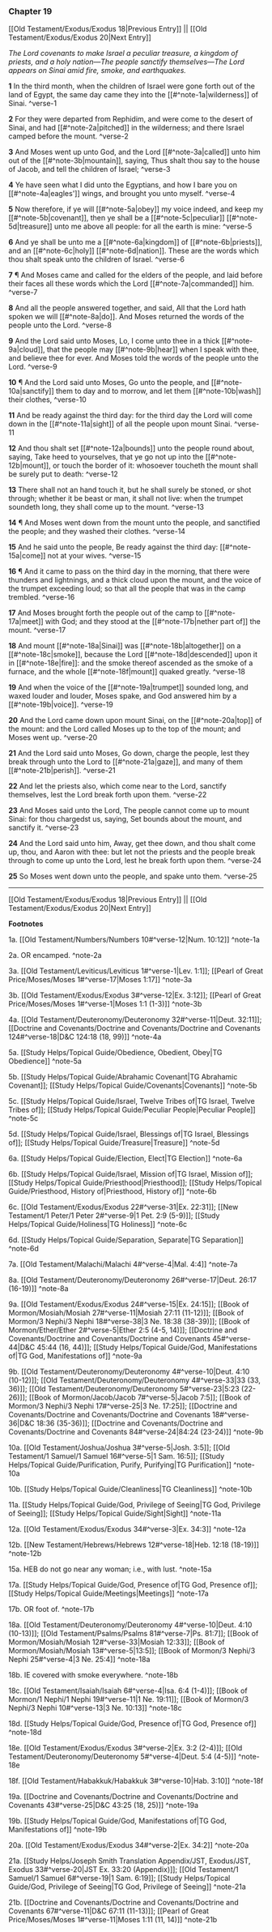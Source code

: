 ### Chapter 19

[[Old Testament/Exodus/Exodus 18|Previous Entry]]  ||  [[Old Testament/Exodus/Exodus 20|Next Entry]]

*The Lord covenants to make Israel a peculiar treasure, a kingdom of priests, and a holy nation—The people sanctify themselves—The Lord appears on Sinai amid fire, smoke, and earthquakes.*

**1**  In the third month, when the children of Israel were gone forth out of the land of Egypt, the same day came they into the [[#^note-1a|wilderness]] of Sinai. ^verse-1

**2**  For they were departed from Rephidim, and were come to the desert of Sinai, and had [[#^note-2a|pitched]] in the wilderness; and there Israel camped before the mount. ^verse-2

**3**  And Moses went up unto God, and the Lord [[#^note-3a|called]] unto him out of the [[#^note-3b|mountain]], saying, Thus shalt thou say to the house of Jacob, and tell the children of Israel; ^verse-3

**4**  Ye have seen what I did unto the Egyptians, and how I bare you on [[#^note-4a|eagles']] wings, and brought you unto myself. ^verse-4

**5**  Now therefore, if ye will [[#^note-5a|obey]] my voice indeed, and keep my [[#^note-5b|covenant]], then ye shall be a [[#^note-5c|peculiar]] [[#^note-5d|treasure]] unto me above all people: for all the earth is mine: ^verse-5

**6**  And ye shall be unto me a [[#^note-6a|kingdom]] of [[#^note-6b|priests]], and an [[#^note-6c|holy]] [[#^note-6d|nation]]. These are the words which thou shalt speak unto the children of Israel. ^verse-6

**7**  ¶ And Moses came and called for the elders of the people, and laid before their faces all these words which the Lord [[#^note-7a|commanded]] him. ^verse-7

**8**  And all the people answered together, and said, All that the Lord hath spoken we will [[#^note-8a|do]]. And Moses returned the words of the people unto the Lord. ^verse-8

**9**  And the Lord said unto Moses, Lo, I come unto thee in a thick [[#^note-9a|cloud]], that the people may [[#^note-9b|hear]] when I speak with thee, and believe thee for ever. And Moses told the words of the people unto the Lord. ^verse-9

**10**  ¶ And the Lord said unto Moses, Go unto the people, and [[#^note-10a|sanctify]] them to day and to morrow, and let them [[#^note-10b|wash]] their clothes, ^verse-10

**11**  And be ready against the third day: for the third day the Lord will come down in the [[#^note-11a|sight]] of all the people upon mount Sinai. ^verse-11

**12**  And thou shalt set [[#^note-12a|bounds]] unto the people round about, saying, Take heed to yourselves, that ye go not up into the [[#^note-12b|mount]], or touch the border of it: whosoever toucheth the mount shall be surely put to death: ^verse-12

**13**  There shall not an hand touch it, but he shall surely be stoned, or shot through; whether it be beast or man, it shall not live: when the trumpet soundeth long, they shall come up to the mount. ^verse-13

**14**  ¶ And Moses went down from the mount unto the people, and sanctified the people; and they washed their clothes. ^verse-14

**15**  And he said unto the people, Be ready against the third day: [[#^note-15a|come]] not at your wives. ^verse-15

**16**  ¶ And it came to pass on the third day in the morning, that there were thunders and lightnings, and a thick cloud upon the mount, and the voice of the trumpet exceeding loud; so that all the people that was in the camp trembled. ^verse-16

**17**  And Moses brought forth the people out of the camp to [[#^note-17a|meet]] with God; and they stood at the [[#^note-17b|nether part of]] the mount. ^verse-17

**18**  And mount [[#^note-18a|Sinai]] was [[#^note-18b|altogether]] on a [[#^note-18c|smoke]], because the Lord [[#^note-18d|descended]] upon it in [[#^note-18e|fire]]: and the smoke thereof ascended as the smoke of a furnace, and the whole [[#^note-18f|mount]] quaked greatly. ^verse-18

**19**  And when the voice of the [[#^note-19a|trumpet]] sounded long, and waxed louder and louder, Moses spake, and God answered him by a [[#^note-19b|voice]]. ^verse-19

**20**  And the Lord came down upon mount Sinai, on the [[#^note-20a|top]] of the mount: and the Lord called Moses up to the top of the mount; and Moses went up. ^verse-20

**21**  And the Lord said unto Moses, Go down, charge the people, lest they break through unto the Lord to [[#^note-21a|gaze]], and many of them [[#^note-21b|perish]]. ^verse-21

**22**  And let the priests also, which come near to the Lord, sanctify themselves, lest the Lord break forth upon them. ^verse-22

**23**  And Moses said unto the Lord, The people cannot come up to mount Sinai: for thou chargedst us, saying, Set bounds about the mount, and sanctify it. ^verse-23

**24**  And the Lord said unto him, Away, get thee down, and thou shalt come up, thou, and Aaron with thee: but let not the priests and the people break through to come up unto the Lord, lest he break forth upon them. ^verse-24

**25**  So Moses went down unto the people, and spake unto them. ^verse-25


---
[[Old Testament/Exodus/Exodus 18|Previous Entry]]  ||  [[Old Testament/Exodus/Exodus 20|Next Entry]]


**Footnotes**


1a. [[Old Testament/Numbers/Numbers 10#^verse-12|Num. 10:12]] ^note-1a

2a. OR encamped. ^note-2a

3a. [[Old Testament/Leviticus/Leviticus 1#^verse-1|Lev. 1:1]]; [[Pearl of Great Price/Moses/Moses 1#^verse-17|Moses 1:17]] ^note-3a

3b. [[Old Testament/Exodus/Exodus 3#^verse-12|Ex. 3:12]]; [[Pearl of Great Price/Moses/Moses 1#^verse-1|Moses 1:1 (1-3)]] ^note-3b

4a. [[Old Testament/Deuteronomy/Deuteronomy 32#^verse-11|Deut. 32:11]]; [[Doctrine and Covenants/Doctrine and Covenants/Doctrine and Covenants 124#^verse-18|D&C 124:18 (18, 99)]] ^note-4a

5a. [[Study Helps/Topical Guide/Obedience, Obedient, Obey|TG Obedience]] ^note-5a

5b. [[Study Helps/Topical Guide/Abrahamic Covenant|TG Abrahamic Covenant]]; [[Study Helps/Topical Guide/Covenants|Covenants]] ^note-5b

5c. [[Study Helps/Topical Guide/Israel, Twelve Tribes of|TG Israel, Twelve Tribes of]]; [[Study Helps/Topical Guide/Peculiar People|Peculiar People]] ^note-5c

5d. [[Study Helps/Topical Guide/Israel, Blessings of|TG Israel, Blessings of]]; [[Study Helps/Topical Guide/Treasure|Treasure]] ^note-5d

6a. [[Study Helps/Topical Guide/Election, Elect|TG Election]] ^note-6a

6b. [[Study Helps/Topical Guide/Israel, Mission of|TG Israel, Mission of]]; [[Study Helps/Topical Guide/Priesthood|Priesthood]]; [[Study Helps/Topical Guide/Priesthood, History of|Priesthood, History of]] ^note-6b

6c. [[Old Testament/Exodus/Exodus 22#^verse-31|Ex. 22:31]]; [[New Testament/1 Peter/1 Peter 2#^verse-9|1 Pet. 2:9 (5-9)]]; [[Study Helps/Topical Guide/Holiness|TG Holiness]] ^note-6c

6d. [[Study Helps/Topical Guide/Separation, Separate|TG Separation]] ^note-6d

7a. [[Old Testament/Malachi/Malachi 4#^verse-4|Mal. 4:4]] ^note-7a

8a. [[Old Testament/Deuteronomy/Deuteronomy 26#^verse-17|Deut. 26:17 (16-19)]] ^note-8a

9a. [[Old Testament/Exodus/Exodus 24#^verse-15|Ex. 24:15]]; [[Book of Mormon/Mosiah/Mosiah 27#^verse-11|Mosiah 27:11 (11-12)]]; [[Book of Mormon/3 Nephi/3 Nephi 18#^verse-38|3 Ne. 18:38 (38-39)]]; [[Book of Mormon/Ether/Ether 2#^verse-5|Ether 2:5 (4-5, 14)]]; [[Doctrine and Covenants/Doctrine and Covenants/Doctrine and Covenants 45#^verse-44|D&C 45:44 (16, 44)]]; [[Study Helps/Topical Guide/God, Manifestations of|TG God, Manifestations of]] ^note-9a

9b. [[Old Testament/Deuteronomy/Deuteronomy 4#^verse-10|Deut. 4:10 (10-12)]]; [[Old Testament/Deuteronomy/Deuteronomy 4#^verse-33|33 (33, 36)]]; [[Old Testament/Deuteronomy/Deuteronomy 5#^verse-23|5:23 (22-26)]]; [[Book of Mormon/Jacob/Jacob 7#^verse-5|Jacob 7:5]]; [[Book of Mormon/3 Nephi/3 Nephi 17#^verse-25|3 Ne. 17:25]]; [[Doctrine and Covenants/Doctrine and Covenants/Doctrine and Covenants 18#^verse-36|D&C 18:36 (35-36)]]; [[Doctrine and Covenants/Doctrine and Covenants/Doctrine and Covenants 84#^verse-24|84:24 (23-24)]] ^note-9b

10a. [[Old Testament/Joshua/Joshua 3#^verse-5|Josh. 3:5]]; [[Old Testament/1 Samuel/1 Samuel 16#^verse-5|1 Sam. 16:5]]; [[Study Helps/Topical Guide/Purification, Purify, Purifying|TG Purification]] ^note-10a

10b. [[Study Helps/Topical Guide/Cleanliness|TG Cleanliness]] ^note-10b

11a. [[Study Helps/Topical Guide/God, Privilege of Seeing|TG God, Privilege of Seeing]]; [[Study Helps/Topical Guide/Sight|Sight]] ^note-11a

12a. [[Old Testament/Exodus/Exodus 34#^verse-3|Ex. 34:3]] ^note-12a

12b. [[New Testament/Hebrews/Hebrews 12#^verse-18|Heb. 12:18 (18-19)]] ^note-12b

15a. HEB do not go near any woman; i.e., with lust. ^note-15a

17a. [[Study Helps/Topical Guide/God, Presence of|TG God, Presence of]]; [[Study Helps/Topical Guide/Meetings|Meetings]] ^note-17a

17b. OR foot of. ^note-17b

18a. [[Old Testament/Deuteronomy/Deuteronomy 4#^verse-10|Deut. 4:10 (10-13)]]; [[Old Testament/Psalms/Psalms 81#^verse-7|Ps. 81:7]]; [[Book of Mormon/Mosiah/Mosiah 12#^verse-33|Mosiah 12:33]]; [[Book of Mormon/Mosiah/Mosiah 13#^verse-5|13:5]]; [[Book of Mormon/3 Nephi/3 Nephi 25#^verse-4|3 Ne. 25:4]] ^note-18a

18b. IE covered with smoke everywhere. ^note-18b

18c. [[Old Testament/Isaiah/Isaiah 6#^verse-4|Isa. 6:4 (1-4)]]; [[Book of Mormon/1 Nephi/1 Nephi 19#^verse-11|1 Ne. 19:11]]; [[Book of Mormon/3 Nephi/3 Nephi 10#^verse-13|3 Ne. 10:13]] ^note-18c

18d. [[Study Helps/Topical Guide/God, Presence of|TG God, Presence of]] ^note-18d

18e. [[Old Testament/Exodus/Exodus 3#^verse-2|Ex. 3:2 (2-4)]]; [[Old Testament/Deuteronomy/Deuteronomy 5#^verse-4|Deut. 5:4 (4-5)]] ^note-18e

18f. [[Old Testament/Habakkuk/Habakkuk 3#^verse-10|Hab. 3:10]] ^note-18f

19a. [[Doctrine and Covenants/Doctrine and Covenants/Doctrine and Covenants 43#^verse-25|D&C 43:25 (18, 25)]] ^note-19a

19b. [[Study Helps/Topical Guide/God, Manifestations of|TG God, Manifestations of]] ^note-19b

20a. [[Old Testament/Exodus/Exodus 34#^verse-2|Ex. 34:2]] ^note-20a

21a. [[Study Helps/Joseph Smith Translation Appendix/JST, Exodus/JST, Exodus 33#^verse-20|JST Ex. 33:20 (Appendix)]]; [[Old Testament/1 Samuel/1 Samuel 6#^verse-19|1 Sam. 6:19]]; [[Study Helps/Topical Guide/God, Privilege of Seeing|TG God, Privilege of Seeing]] ^note-21a

21b. [[Doctrine and Covenants/Doctrine and Covenants/Doctrine and Covenants 67#^verse-11|D&C 67:11 (11-13)]]; [[Pearl of Great Price/Moses/Moses 1#^verse-11|Moses 1:11 (11, 14)]] ^note-21b